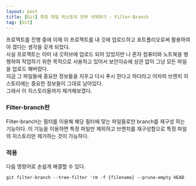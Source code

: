 ```yaml
---
layout: post
title: [Git] 특정 파일 히스토리 전부 삭제하기 - Filter-Branch
tag: [Git]
---
```


프로젝트를 진행 중에 이제 이 프로젝트를 내 깃에 업로드하고 포트폴리오로써 활용하여야 겠다는 생각을 갖게 되었다.  
사실 프로젝트는 이미 내 깃허브에 업로드 되어 있었지만 나 혼자 컴퓨터와 노트북을 병행하여 작업하기 위한 목적으로 사용하고 있어서 보안이슈에 상관 없이 그냥 모든 파일을 업로드 해버렸다.  
지금 그 파일들에 중요한 정보들을 지우고 다시 푸시 한다고 하더라고 어차피 브랜치 히스토리에는 중요한 정보들이 그대로 남아있다.  
그래서 이 히스토리들까지 제거해보겠다.

### Filter-branch란
Filter-branch는 필터를 이용해 해당 필터에 맞는 파일들로만 branch를 재구성 하는 기능이다.
이 기능을 이용하면 특정 파일만 제외하고 브랜치를 재구성함으로 특정 파일의 히스토리만 제거하는 것이 가능하다.

### 적용
다음 명령어로 손쉽게 해결할 수 있다.
```
git filter-branch --tree-filter 'rm -f {filename} --prune-empty HEAD
```